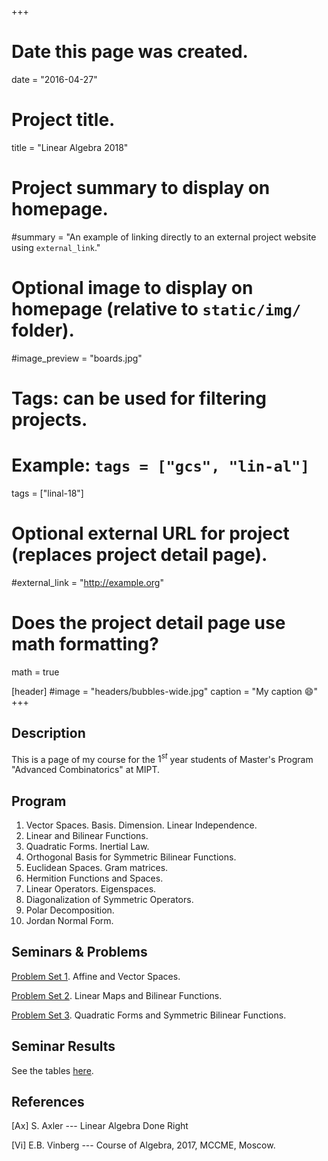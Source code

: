 +++
# Date this page was created.
date = "2016-04-27"

# Project title.
title = "Linear Algebra 2018"

# Project summary to display on homepage.
#summary = "An example of linking directly to an external project website using `external_link`."

# Optional image to display on homepage (relative to `static/img/` folder).
#image_preview = "boards.jpg"

# Tags: can be used for filtering projects.
# Example: `tags = ["gcs", "lin-al"]`
tags = ["linal-18"]

# Optional external URL for project (replaces project detail page).
#external_link = "http://example.org"

# Does the project detail page use math formatting?
math = true

[header]
#image = "headers/bubbles-wide.jpg"
caption = "My caption :smile:"
+++



## Description

This is a page of my course for the $1^{st}$ year students of Master's Program "Advanced Combinatorics" at MIPT.

## Program

1. Vector Spaces. Basis. Dimension. Linear Independence.
2. Linear and Bilinear Functions.
3. Quadratic Forms. Inertial Law.
4. Orthogonal Basis for Symmetric Bilinear Functions.
5. Euclidean Spaces. Gram matrices.
6. Hermition Functions and Spaces.
7. Linear Operators. Eigenspaces.
8. Diagonalization of Symmetric Operators.
9. Polar Decomposition.
10. Jordan Normal Form.

## Seminars & Problems

[Problem Set 1](Seminar-1.pdf). Affine and Vector Spaces. 

[Problem Set 2](Seminar-2.pdf). Linear Maps and Bilinear Functions. 

[Problem Set 3](Seminar-3.pdf). Quadratic Forms and Symmetric Bilinear Functions.



## Seminar Results

See the tables [here](https://docs.google.com/spreadsheets/d/e/2PACX-1vREq9gSMVnXaIirmaI4Q6Dxj_PW1pB5hpoAPBoIcunpArg0IFGD_DcwMhTWu_juNwIzxIQugU4b_RY7/pubhtml).


## References


[Ax] S. Axler --- Linear Algebra Done Right

[Vi] E.B. Vinberg --- Course of Algebra, 2017, MCCME, Moscow.


